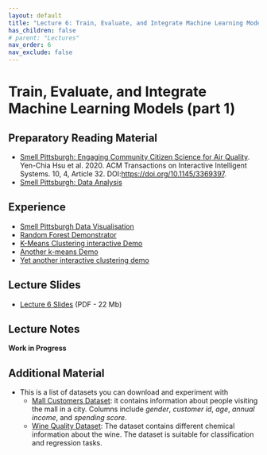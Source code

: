 ```yaml
---
layout: default
title: "Lecture 6: Train, Evaluate, and Integrate Machine Learning Models (part 1)"
has_children: false
# parent: "Lectures"
nav_order: 6
nav_exclude: false
---
```


# Train, Evaluate, and Integrate Machine Learning Models (part 1)

## Preparatory Reading Material

-  [Smell Pittsburgh: Engaging Community Citizen Science for Air Quality](https://arxiv.org/pdf/1912.11936.pdf). Yen-Chia Hsu et al. 2020. ACM Transactions on Interactive Intelligent Systems. 10, 4, Article 32. DOI:https://doi.org/10.1145/3369397.
- [Smell Pittsburgh: Data Analysis](https://smellpgh.org/analysis)

## Experience

- [Smell Pittsburgh Data Visualisation](https://smellpgh.org/visualization)
- [Random Forest Demonstrator](https://cs.stanford.edu/~karpathy/svmjs/demo/demoforest.html)
- [K-Means Clustering interactive Demo](https://www.naftaliharris.com/blog/visualizing-k-means-clustering/)
- [Another k-means Demo](http://alekseynp.com/viz/k-means.html)
- [Yet another interactive clustering demo](https://jydelort.appspot.com/resources/figue/demo.html)

## Lecture Slides

- [Lecture 6 Slides]({{site.baseurl}}/assets/slides/AML4D-L6.pdf) (PDF - 22 Mb)

## Lecture Notes

__Work in Progress__

## Additional Material

- This is a list of datasets you can download and experiment with
    - [Mall Customers Dataset](https://www.kaggle.com/shwetabh123/mall-customers): it contains information about people visiting the mall in a city. Columns include _gender_, _customer id_, _age_, _annual income_, and _spending score_. 
    - [Wine Quality Dataset](https://archive.ics.uci.edu/ml/datasets/wine+quality): The dataset contains different chemical information about the wine. The dataset is suitable for classification and regression tasks.
